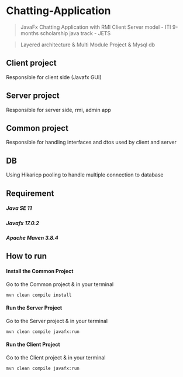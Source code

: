 # Chatting-Application

> JavaFx Chatting Application with RMI Client Server model - ITI 9-months scholarship java track - JETS

> Layered architecture & Multi Module Project & Mysql db

## Client project 
  Responsible for client side (Javafx GUI)

## Server project
  Responsible for server side, rmi, admin app

## Common project 
  Responsible for handling interfaces and dtos used by client and server
  
  
## DB
Using Hikaricp pooling to handle multiple connection to database

## Requirement

##### Java SE 11
##### Javafx 17.0.2
##### Apache Maven 3.8.4

## How to run

#### Install the Common Project

Go to the Common project & in your terminal

```
mvn clean compile install
```

#### Run the Server Project

Go to the Server project & in your terminal

```
mvn clean compile javafx:run
```

#### Run the Client Project

Go to the Client project & in your terminal
``` 
mvn clean compile javafx:run
```
